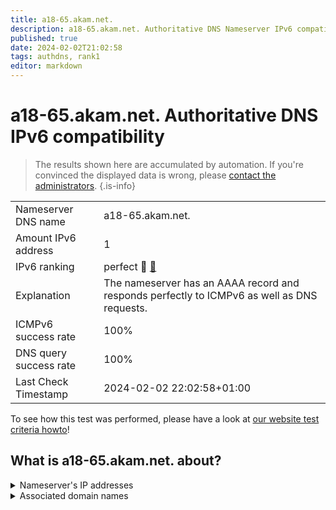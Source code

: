 ```yaml
---
title: a18-65.akam.net.
description: a18-65.akam.net. Authoritative DNS Nameserver IPv6 compatibility
published: true
date: 2024-02-02T21:02:58
tags: authdns, rank1
editor: markdown
---
```


# a18-65.akam.net. Authoritative DNS IPv6 compatibility

> The results shown here are accumulated by automation. If you're convinced the displayed data is wrong, please [contact the administrators](/howto/chat). 
{.is-info}




|   |   |
| - | - |
| Nameserver DNS name | a18-65.akam.net.
| Amount IPv6 address | 1
| IPv6 ranking | perfect :1st_place_medal: [🔗](/howto/ranking) |
| Explanation | The nameserver has an AAAA record and responds perfectly to ICMPv6 as well as DNS requests. |
| ICMPv6 success rate | 100%|
| DNS query success rate | 100% |
| Last Check Timestamp | 2024-02-02 22:02:58+01:00 |

To see how this test was performed, please have a look at [our website test criteria howto](/howto/testcriteria/authdns)!


## What is a18-65.akam.net. about?




<details>
<summary>Nameserver's IP addresses</summary>

2600:1480:4800::41

</details>



<details>
<summary>Associated domain names</summary>

www.rabobank.com

home.barclays

</details>
